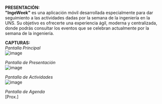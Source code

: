 **PRESENTACIÓN:**  
  **"IngeWeek"** es una aplicación móvil desarrollada especialmente para dar seguimiento a las actividades dadas por la semana de la ingeniería en la UNS. Su objetivo es ofrecerte una experiencia ágil, moderna y centralizada, donde podrás consultar los eventos que se celebran actualmente por la semana de la ingeniería.  
  
**CAPTURAS:**  
*Pantalla Principal*  
 ![image](https://github.com/user-attachments/assets/6de9c79e-f101-43c7-b2ba-e553cfdabdd1)  
  
*Pantalla de Presentación*  
 ![image](https://github.com/user-attachments/assets/49f871f8-208c-49c5-b493-0072810930fa)  
   
*Pantalla de Actividades*  
![image](https://github.com/user-attachments/assets/306d0e27-453a-4f5c-9f47-966618315fa0)  

*Pantalla de Agenda*  
[Prox.]
